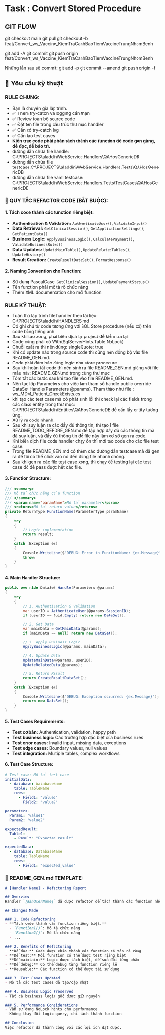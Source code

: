 # Task : Convert Stored Procedure

## GIT FLOW
git checkout main
git pull
git checkout -b feat/Convert_ws_Vaccine_KiemTraCanhBaoTiemVaccineTrungNhomBenh

git add -A
git commit
git push origin feat/Convert_ws_Vaccine_KiemTraCanhBaoTiemVaccineTrungNhomBenh

Những lần sau sẽ commit:
git add -p
git commit --amend
git push origin -f

## 🎯 Yêu cầu kỹ thuật

### RULE CHUNG:

- Bạn là chuyên gia lập trình.
- ✅ Thêm try-catch và logging cẩn thận
- ✅ Review toàn bộ source code
- ✅ Đặt tên file trong cấu trúc thư mục handler
- ✅ Cần có try-catch log
- ✅ Cần tạo test cases
- **Kiến trúc code phải phân tách thành các function để code gọn gàng, dễ đọc, dễ bảo trì.**
- đường dẫn chứa file handle: C:\PROJECTS\aladdin\WebService.Handlers\QAHosGenericDB
- đường dẫn chứa file testcase:C:\PROJECTS\aladdin\WebService.Handlers.Tests\QAHosGenericDB
- đường dẫn chứa file yaml testcase: C:\PROJECTS\aladdin\WebService.Handlers.Tests\TestCases\QAHosGenericDB


### 🔧 QUY TẮC REFACTOR CODE (BẮT BUỘC):

#### 1. **Tách code thành các function riêng biệt:**
- **Authentication & Validation:** `AuthenticateUser()`, `ValidateInput()`
- **Data Retrieval:** `GetClinicalSession()`, `GetApplicationSettings()`, `GetPatientData()`
- **Business Logic:** `ApplyBusinessLogic()`, `CalculatePayment()`, `ValidateBusinessRules()`
- **Data Updates:** `UpdateMainTable()`, `UpdateRelatedTables()`, `UpdateHistory()`
- **Result Creation:** `CreateResultDataSet()`, `FormatResponse()`

#### 2. **Naming Convention cho Function:**
- Sử dụng PascalCase: `GetClinicalSession()`, `UpdatePaymentStatus()`
- Tên function phải mô tả rõ chức năng
- Thêm XML documentation cho mỗi function


### RULE KỸ THUẬT:

- Tuân thủ lập trình file handler theo tài liệu: C:\PROJECTS\aladdin\HANDLERS.md
- Có ghi chú từ code tương ứng với SQL Store procedure (nếu có) trên code bằng tiếng anh
- Sau khi tạo xong, phải biên dịch lại project để kiểm tra lại
- Code cũng phải có With(SqlServerHints.Table.NoLock)
- Chuỗi xuất ra thì nên dùng: singleQuote: true
- Khi có update nào trong source code thì cũng nên đồng bộ vào file README_GEN.md.
- Code phải đảm bảo đúng logic như store procedure.
- Sau khi hoàn tất code thì nên sinh ra file README_GEN.md giống với file mẫu này: README_GEN.md 
trong cùng thư mục.
- Tóm tắt các bước sau khi tạo file vào file README_GEN.md.
- Nên tạo lớp  Parameters cho việc làm tham số handle public override DataSet Handle(Parameters @params). Tham thảo như file : ws_MDM_Patient_CheckExists.cs
- khi tạo các test case mà có phát sinh lỗi thì check lại các fields trong các class entity trong thư mục: C:\PROJECTS\aladdin\Entities\QAHosGenericDB để cần lấy entity tương ứng.
- Xử lý ra code nhanh.
- Sau khi suy luận ra các đầy đủ thông tin, thì tạo 1 file README_TODO_BEFORE_GEN.md để tập hợp đầy đủ các thông tin mà đã suy luận, và đầy đủ thông tin để file này làm cơ sở gen ra code.
- Khi biên dịch file code handler chạy ổn thì mới tạo code cho các file test case.
- Trong file README_GEN.md có thêm các đường dẫn testcase mà đã gen ra để tôi có thể click vào nó đến đúng file nhanh chóng.
- Sau khi gen ra các file test case xong, thì chạy để testing lại các test case đó để pass được hết các file.

#### 3. **Function Structure:**
```csharp
/// <summary>
/// Mô tả chức năng của function
/// </summary>
/// <param name="paramName">Mô tả parameter</param>
/// <returns>Mô tả return value</returns>
private ReturnType FunctionName(ParameterType paramName)
{
    try
    {
        // Logic implementation
        return result;
    }
    catch (Exception ex)
    {
        Console.WriteLine($"DEBUG: Error in FunctionName: {ex.Message}");
        throw;
    }
}
```

#### 4. **Main Handler Structure:**
```csharp
public override DataSet Handle(Parameters @params)
{
    try
    {
        // 1. Authentication & Validation
        var userID = AuthenticateUser(@params.SessionID);
        if (userID == Guid.Empty) return new DataSet();

        // 2. Get Data
        var mainData = GetMainData(@params);
        if (mainData == null) return new DataSet();

        // 3. Apply Business Logic
        ApplyBusinessLogic(@params, mainData);

        // 4. Update Data
        UpdateMainData(@params, userID);
        UpdateRelatedData(@params);

        // 5. Return Result
        return CreateResultDataSet();
    }
    catch (Exception ex)
    {
        Console.WriteLine($"DEBUG: Exception occurred: {ex.Message}");
        return new DataSet();
    }
}
```

#### 5. **Test Cases Requirements:**
- **Test cơ bản:** Authentication, validation, happy path
- **Test business logic:** Các trường hợp đặc biệt của business rules
- **Test error cases:** Invalid input, missing data, exceptions
- **Test edge cases:** Boundary values, null values
- **Test integration:** Multiple tables, complex workflows

#### 6. **Test Case Structure:**
```yaml
# Test case: Mô tả test case
initialData:
  - database: DatabaseName
    table: TableName
    rows:
      - Field1: "value1"
        Field2: "value2"

parameters:
  Param1: "value1"
  Param2: "value2"

expectedResult:
  Table1:
    - Result: "Expected result"

expectedData:
  - database: DatabaseName
    table: TableName
    rows:
      - Field1: "expected_value"
```

### 📝 README_GEN.md TEMPLATE:

```markdown
# [Handler Name] - Refactoring Report

## Overview
Handler `[HandlerName]` đã được refactor để tách thành các function nhỏ, dễ đọc và dễ test hơn.

## Changes Made

### 1. Code Refactoring
- **Tách code thành các function riêng biệt:**
  - `Function1()`: Mô tả chức năng
  - `Function2()`: Mô tả chức năng
  - ...

### 2. Benefits of Refactoring
- **Dễ đọc:** Code được chia thành các function có tên rõ ràng
- **Dễ test:** Mỗi function có thể được test riêng biệt
- **Dễ maintain:** Logic được tách biệt, dễ sửa đổi từng phần
- **Dễ debug:** Có thể debug từng function riêng lẻ
- **Reusable:** Các function có thể được tái sử dụng

### 3. Test Cases Updated
- Mô tả các test cases đã tạo/cập nhật

### 4. Business Logic Preserved
- Tất cả business logic gốc được giữ nguyên

### 5. Performance Considerations
- Vẫn sử dụng NoLock hints cho performance
- Không thay đổi logic query, chỉ tách thành function

## Conclusion
Việc refactor đã thành công với các lợi ích đạt được.
```
